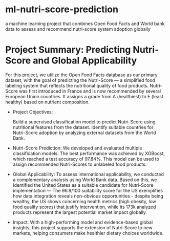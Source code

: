 # ml-nutri-score-prediction
a machine learning project that combines Open Food Facts and World bank data to assess and recommend nutri-score system adoption globally

# Project Summary: Predicting Nutri-Score and Global Applicability

For this project, we utilize the Open Food Facts database as our primary dataset, with the goal of predicting the Nutri-Score — a simplified food labeling system that reflects the nutritional quality of food products. Nutri-Score was first introduced in France and is now recommended by several European Union countries. It assigns a grade from A (healthiest) to E (least healthy) based on nutrient composition.

- Project Objectives:

    Build a supervised classification model to predict Nutri-Score using nutritional features from the dataset.
    Identify suitable countries for Nutri-Score adoption by analyzing external datasets from the World Bank.

- Nutri-Score Prediction: We developed and evaluated multiple classification models. The best performance was achieved by XGBoost, which reached a test accuracy of 97.84%. This model can be used to assign recommended Nutri-Scores to unlabeled food products.

- Global Applicability: To assess international applicability, we conducted a complementary analysis using World Bank data. Based on this, we identified the United States as a suitable candidate for Nutri-Score implementation — The 96.8/100 suitability score for the US exemplifies how data integration reveals non-obvious opportunities - despite being wealthy, the US shows concerning health metrics (high obesity, low food quality scores) that justify intervention, while its 173k analyzed products represent the largest potential market impact globally.

- Impact: With a high-performing model and evidence-based global insights, this project supports the extension of Nutri-Score to new markets, helping consumers make healthier dietary choices worldwide.
